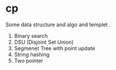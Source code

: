 # cp
Some data structure and algo and templet .
1. Binary search
2. DSU (Disjoint Set Union)
3. Segmenet Tree with point update
4. String hashing
5. Two pointer
